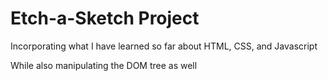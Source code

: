 # Etch-a-Sketch Project 

Incorporating what I have learned so far about HTML, CSS, and Javascript

While also manipulating the DOM tree as well
